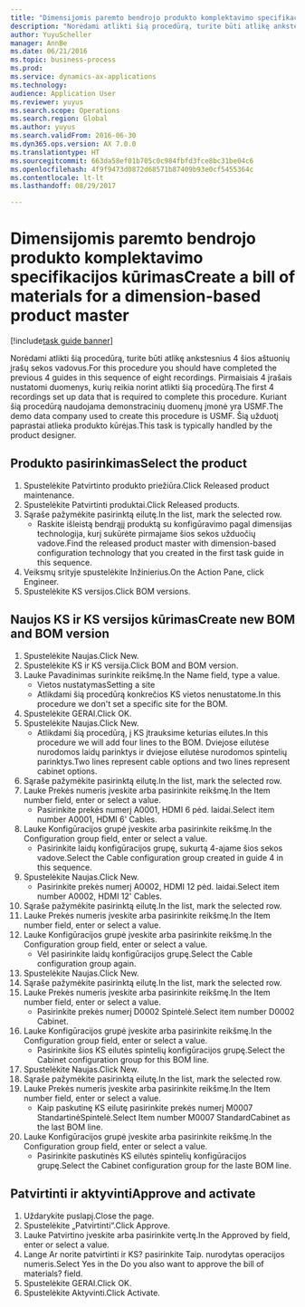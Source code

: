 ```yaml
--- 
title: "Dimensijomis paremto bendrojo produkto komplektavimo specifikacijos kūrimas"
description: "Norėdami atlikti šią procedūrą, turite būti atlikę ankstesnius 4 šios aštuonių įrašų sekos vadovus."
author: YuyuScheller
manager: AnnBe
ms.date: 06/21/2016
ms.topic: business-process
ms.prod: 
ms.service: dynamics-ax-applications
ms.technology: 
audience: Application User
ms.reviewer: yuyus
ms.search.scope: Operations
ms.search.region: Global
ms.author: yuyus
ms.search.validFrom: 2016-06-30
ms.dyn365.ops.version: AX 7.0.0
ms.translationtype: HT
ms.sourcegitcommit: 663da58ef01b705c0c984fbfd3fce8bc31be04c6
ms.openlocfilehash: 4f9f9473d0872d68571b87409b93e0cf5455364c
ms.contentlocale: lt-lt
ms.lasthandoff: 08/29/2017

---
```

# <a name="create-a-bill-of-materials-for-a-dimension-based-product-master"></a><span data-ttu-id="d6a79-103">Dimensijomis paremto bendrojo produkto komplektavimo specifikacijos kūrimas</span><span class="sxs-lookup"><span data-stu-id="d6a79-103">Create a bill of materials for a dimension-based product master</span></span>

[!include[task guide banner](../../includes/task-guide-banner.md)]

<span data-ttu-id="d6a79-104">Norėdami atlikti šią procedūrą, turite būti atlikę ankstesnius 4 šios aštuonių įrašų sekos vadovus.</span><span class="sxs-lookup"><span data-stu-id="d6a79-104">For this procedure you should have completed the previous 4 guides in this sequence of eight recordings.</span></span> <span data-ttu-id="d6a79-105">Pirmaisiais 4 įrašais nustatomi duomenys, kurių reikia norint atlikti šią procedūrą.</span><span class="sxs-lookup"><span data-stu-id="d6a79-105">The first 4 recordings set up data that is required to complete this procedure.</span></span> <span data-ttu-id="d6a79-106">Kuriant šią procedūrą naudojama demonstracinių duomenų įmonė yra USMF.</span><span class="sxs-lookup"><span data-stu-id="d6a79-106">The demo data company used to create this procedure is USMF.</span></span> <span data-ttu-id="d6a79-107">Šią užduotį paprastai atlieka produkto kūrėjas.</span><span class="sxs-lookup"><span data-stu-id="d6a79-107">This task is typically handled by the product designer.</span></span>


## <a name="select-the-product"></a><span data-ttu-id="d6a79-108">Produkto pasirinkimas</span><span class="sxs-lookup"><span data-stu-id="d6a79-108">Select the product</span></span>
1. <span data-ttu-id="d6a79-109">Spustelėkite Patvirtinto produkto priežiūra.</span><span class="sxs-lookup"><span data-stu-id="d6a79-109">Click Released product maintenance.</span></span>
2. <span data-ttu-id="d6a79-110">Spustelėkite Patvirtinti produktai.</span><span class="sxs-lookup"><span data-stu-id="d6a79-110">Click Released products.</span></span>
3. <span data-ttu-id="d6a79-111">Sąraše pažymėkite pasirinktą eilutę.</span><span class="sxs-lookup"><span data-stu-id="d6a79-111">In the list, mark the selected row.</span></span>
    * <span data-ttu-id="d6a79-112">Raskite išleistą bendrąjį produktą su konfigūravimo pagal dimensijas technologija, kurį sukūrėte pirmajame šios sekos užduočių vadove.</span><span class="sxs-lookup"><span data-stu-id="d6a79-112">Find the released product master with dimension-based configuration technology that you created in the first task guide in this sequence.</span></span>  
4. <span data-ttu-id="d6a79-113">Veiksmų srityje spustelėkite Inžinierius.</span><span class="sxs-lookup"><span data-stu-id="d6a79-113">On the Action Pane, click Engineer.</span></span>
5. <span data-ttu-id="d6a79-114">Spustelėkite KS versijos.</span><span class="sxs-lookup"><span data-stu-id="d6a79-114">Click BOM versions.</span></span>

## <a name="create-new-bom-and-bom-version"></a><span data-ttu-id="d6a79-115">Naujos KS ir KS versijos kūrimas</span><span class="sxs-lookup"><span data-stu-id="d6a79-115">Create new BOM and BOM version</span></span>
1. <span data-ttu-id="d6a79-116">Spustelėkite Naujas.</span><span class="sxs-lookup"><span data-stu-id="d6a79-116">Click New.</span></span>
2. <span data-ttu-id="d6a79-117">Spustelėkite KS ir KS versija.</span><span class="sxs-lookup"><span data-stu-id="d6a79-117">Click BOM and BOM version.</span></span>
3. <span data-ttu-id="d6a79-118">Lauke Pavadinimas surinkite reikšmę.</span><span class="sxs-lookup"><span data-stu-id="d6a79-118">In the Name field, type a value.</span></span>
    * <span data-ttu-id="d6a79-119">Vietos nustatymas</span><span class="sxs-lookup"><span data-stu-id="d6a79-119">Setting a site</span></span>  
    * <span data-ttu-id="d6a79-120">Atlikdami šią procedūrą konkrečios KS vietos nenustatome.</span><span class="sxs-lookup"><span data-stu-id="d6a79-120">In this procedure we don't set a specific site for the BOM.</span></span>  
4. <span data-ttu-id="d6a79-121">Spustelėkite GERAI.</span><span class="sxs-lookup"><span data-stu-id="d6a79-121">Click OK.</span></span>
5. <span data-ttu-id="d6a79-122">Spustelėkite Naujas.</span><span class="sxs-lookup"><span data-stu-id="d6a79-122">Click New.</span></span>
    * <span data-ttu-id="d6a79-123">Atlikdami šią procedūrą, į KS įtrauksime keturias eilutes.</span><span class="sxs-lookup"><span data-stu-id="d6a79-123">In this procedure we will add four lines to the BOM.</span></span> <span data-ttu-id="d6a79-124">Dviejose eilutėse nurodomos laidų parinktys ir dviejose eilutėse nurodomos spintelių parinktys.</span><span class="sxs-lookup"><span data-stu-id="d6a79-124">Two lines represent cable options and two lines represent cabinet options.</span></span>  
6. <span data-ttu-id="d6a79-125">Sąraše pažymėkite pasirinktą eilutę.</span><span class="sxs-lookup"><span data-stu-id="d6a79-125">In the list, mark the selected row.</span></span>
7. <span data-ttu-id="d6a79-126">Lauke Prekės numeris įveskite arba pasirinkite reikšmę.</span><span class="sxs-lookup"><span data-stu-id="d6a79-126">In the Item number field, enter or select a value.</span></span>
    * <span data-ttu-id="d6a79-127">Pasirinkite prekės numerį A0001, HDMI 6 pėd. laidai.</span><span class="sxs-lookup"><span data-stu-id="d6a79-127">Select item number A0001, HDMI 6' Cables.</span></span>  
8. <span data-ttu-id="d6a79-128">Lauke Konfigūracijos grupė įveskite arba pasirinkite reikšmę.</span><span class="sxs-lookup"><span data-stu-id="d6a79-128">In the Configuration group field, enter or select a value.</span></span>
    * <span data-ttu-id="d6a79-129">Pasirinkite laidų konfigūracijos grupę, sukurtą 4-ajame šios sekos vadove.</span><span class="sxs-lookup"><span data-stu-id="d6a79-129">Select the Cable configuration group created in guide 4 in this sequence.</span></span>  
9. <span data-ttu-id="d6a79-130">Spustelėkite Naujas.</span><span class="sxs-lookup"><span data-stu-id="d6a79-130">Click New.</span></span>
    * <span data-ttu-id="d6a79-131">Pasirinkite prekės numerį A0002, HDMI 12 pėd. laidai.</span><span class="sxs-lookup"><span data-stu-id="d6a79-131">Select item number A0002, HDMI 12' Cables.</span></span>  
10. <span data-ttu-id="d6a79-132">Sąraše pažymėkite pasirinktą eilutę.</span><span class="sxs-lookup"><span data-stu-id="d6a79-132">In the list, mark the selected row.</span></span>
11. <span data-ttu-id="d6a79-133">Lauke Prekės numeris įveskite arba pasirinkite reikšmę.</span><span class="sxs-lookup"><span data-stu-id="d6a79-133">In the Item number field, enter or select a value.</span></span>
12. <span data-ttu-id="d6a79-134">Lauke Konfigūracijos grupė įveskite arba pasirinkite reikšmę.</span><span class="sxs-lookup"><span data-stu-id="d6a79-134">In the Configuration group field, enter or select a value.</span></span>
    * <span data-ttu-id="d6a79-135">Vėl pasirinkite laidų konfigūracijos grupę.</span><span class="sxs-lookup"><span data-stu-id="d6a79-135">Select the Cable configuration group again.</span></span>  
13. <span data-ttu-id="d6a79-136">Spustelėkite Naujas.</span><span class="sxs-lookup"><span data-stu-id="d6a79-136">Click New.</span></span>
14. <span data-ttu-id="d6a79-137">Sąraše pažymėkite pasirinktą eilutę.</span><span class="sxs-lookup"><span data-stu-id="d6a79-137">In the list, mark the selected row.</span></span>
15. <span data-ttu-id="d6a79-138">Lauke Prekės numeris įveskite arba pasirinkite reikšmę.</span><span class="sxs-lookup"><span data-stu-id="d6a79-138">In the Item number field, enter or select a value.</span></span>
    * <span data-ttu-id="d6a79-139">Pasirinkite prekės numerį D0002 Spintelė.</span><span class="sxs-lookup"><span data-stu-id="d6a79-139">Select item number D0002 Cabinet.</span></span>  
16. <span data-ttu-id="d6a79-140">Lauke Konfigūracijos grupė įveskite arba pasirinkite reikšmę.</span><span class="sxs-lookup"><span data-stu-id="d6a79-140">In the Configuration group field, enter or select a value.</span></span>
    * <span data-ttu-id="d6a79-141">Pasirinkite šios KS eilutės spintelių konfigūracijos grupę.</span><span class="sxs-lookup"><span data-stu-id="d6a79-141">Select the Cabinet configuration group for this BOM line.</span></span>  
17. <span data-ttu-id="d6a79-142">Spustelėkite Naujas.</span><span class="sxs-lookup"><span data-stu-id="d6a79-142">Click New.</span></span>
18. <span data-ttu-id="d6a79-143">Sąraše pažymėkite pasirinktą eilutę.</span><span class="sxs-lookup"><span data-stu-id="d6a79-143">In the list, mark the selected row.</span></span>
19. <span data-ttu-id="d6a79-144">Lauke Prekės numeris įveskite arba pasirinkite reikšmę.</span><span class="sxs-lookup"><span data-stu-id="d6a79-144">In the Item number field, enter or select a value.</span></span>
    * <span data-ttu-id="d6a79-145">Kaip paskutinę KS eilutę pasirinkite prekės numerį M0007 StandartinėSpintelė.</span><span class="sxs-lookup"><span data-stu-id="d6a79-145">Select Item number M0007 StandardCabinet as the last BOM line.</span></span>  
20. <span data-ttu-id="d6a79-146">Lauke Konfigūracijos grupė įveskite arba pasirinkite reikšmę.</span><span class="sxs-lookup"><span data-stu-id="d6a79-146">In the Configuration group field, enter or select a value.</span></span>
    * <span data-ttu-id="d6a79-147">Pasirinkite paskutinės KS eilutės spintelių konfigūracijos grupę.</span><span class="sxs-lookup"><span data-stu-id="d6a79-147">Select the Cabinet configuration group for the laste BOM line.</span></span>  

## <a name="approve-and-activate"></a><span data-ttu-id="d6a79-148">Patvirtinti ir aktyvinti</span><span class="sxs-lookup"><span data-stu-id="d6a79-148">Approve and activate</span></span>
1. <span data-ttu-id="d6a79-149">Uždarykite puslapį.</span><span class="sxs-lookup"><span data-stu-id="d6a79-149">Close the page.</span></span>
2. <span data-ttu-id="d6a79-150">Spustelėkite „Patvirtinti“.</span><span class="sxs-lookup"><span data-stu-id="d6a79-150">Click Approve.</span></span>
3. <span data-ttu-id="d6a79-151">Lauke Patvirtino įveskite arba pasirinkite vertę.</span><span class="sxs-lookup"><span data-stu-id="d6a79-151">In the Approved by field, enter or select a value.</span></span>
4. <span data-ttu-id="d6a79-152">Lange Ar norite patvirtinti ir KS? pasirinkite Taip. nurodytas operacijos numeris.</span><span class="sxs-lookup"><span data-stu-id="d6a79-152">Select Yes in the Do you also want to approve the bill of materials? field.</span></span>
5. <span data-ttu-id="d6a79-153">Spustelėkite GERAI.</span><span class="sxs-lookup"><span data-stu-id="d6a79-153">Click OK.</span></span>
6. <span data-ttu-id="d6a79-154">Spustelėkite Aktyvinti.</span><span class="sxs-lookup"><span data-stu-id="d6a79-154">Click Activate.</span></span>


